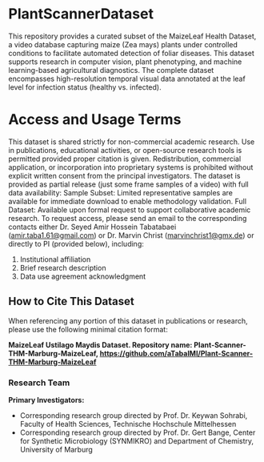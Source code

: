 # PlantScannerDataset
This repository provides a curated subset of the MaizeLeaf Health Dataset, a video database capturing maize (Zea mays) plants under controlled conditions to facilitate automated detection of foliar diseases. This dataset supports research in computer vision, plant phenotyping, and machine learning-based agricultural diagnostics. The complete dataset encompasses high-resolution temporal visual data annotated at the leaf level for infection status (healthy vs. infected).
# Access and Usage Terms
This dataset is shared strictly for non-commercial academic research. Use in publications, educational activities, or open-source research tools is permitted provided proper citation is given. Redistribution, commercial application, or incorporation into proprietary systems is prohibited without explicit written consent from the principal investigators.
The dataset is provided as partial release (just some frame samples of a video) with full data availability:
Sample Subset: Limited representative samples are available for immediate download to enable methodology validation.
Full Dataset: Available upon formal request to support collaborative academic research. To request access, please send an email to the corresponding contacts either Dr. Seyed Amir Hossein Tabatabaei (amir.taba1.61@gmail.com) or Dr. Marvin Christ (marvinchrist1@gmx.de) or directly to PI (provided below), including:

1. Institutional affiliation
2. Brief research description
3. Data use agreement acknowledgment
## How to Cite This Dataset

When referencing any portion of this dataset in publications or research, 
please use the following minimal citation format:

 **MaizeLeaf Ustilago Maydis Dataset. Repository name: Plant-Scanner-THM-Marburg-MaizeLeaf, https://github.com/aTabaIMI/Plant-Scanner-THM-Marburg-MaizeLeaf**
### Research Team
**Primary Investigators:**  
- Corresponding research group directed by Prof. Dr. Keywan Sohrabi, Faculty of Health Sciences, Technische Hochschule Mittelhessen  
- Corresponding research group directed by Prof. Dr. Gert Bange, Center for Synthetic Microbiology (SYNMIKRO) and Department of Chemistry, University of Marburg  

